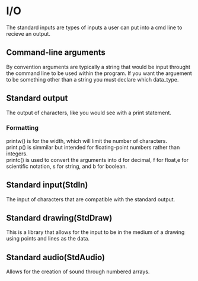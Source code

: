 # I/O

The standard inputs are types of inputs a user can put into a cmd line to recieve an output. 

## Command-line arguments
By convention arguments are typically a string that would be input throught the command line to be used within the program. If you want the arguement to be something other than a string you must declare which data_type.

## Standard output
The output of characters, like you would see with a print statement.
### Formatting
printw() is for the width, which will limit the number of characters.\
print.p() is simmilar but intended for floating-point numbers rather than integers.\
printc() is used to convert the arguments into d for decimal, f for float,e for scientific notation, s for string, and b for boolean.
## Standard input(StdIn)
The input of characters that are compatible with the standard output.

## Standard drawing(StdDraw)
This is a library that allows for the input to be in the medium of a drawing using points and lines as the data.

## Standard audio(StdAudio)
Allows for the creation of sound through numbered arrays.



